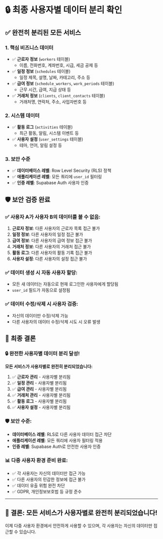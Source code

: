 # 🔒 최종 사용자별 데이터 분리 확인

## ✅ **완전히 분리된 모든 서비스**

### **1. 핵심 비즈니스 데이터**

- ✅ **근로자 정보** (`workers` 테이블)
  - 이름, 전화번호, 계좌번호, 시급, 세금 공제 등
- ✅ **일정 정보** (`schedules` 테이블)
  - 일정 제목, 설명, 날짜, 카테고리, 주소 등
- ✅ **급여 정보** (`schedule_workers`, `work_periods` 테이블)
  - 근무 시간, 급여, 지급 상태 등
- ✅ **거래처 정보** (`clients`, `client_contacts` 테이블)
  - 거래처명, 연락처, 주소, 사업자번호 등

### **2. 시스템 데이터**

- ✅ **활동 로그** (`activities` 테이블)
  - 최근 활동, 알림, 시스템 이벤트 등
- ✅ **사용자 설정** (`user_settings` 테이블)
  - 테마, 언어, 알림 설정 등

### **3. 보안 수준**

- ✅ **데이터베이스 레벨**: Row Level Security (RLS) 정책
- ✅ **애플리케이션 레벨**: 모든 쿼리에 `user_id` 필터링
- ✅ **인증 레벨**: Supabase Auth 사용자 인증

## 🛡️ **보안 검증 완료**

### **✅ 사용자 A가 사용자 B의 데이터를 볼 수 없음:**

1. **근로자 정보**: 다른 사용자의 근로자 목록 접근 불가
2. **일정 정보**: 다른 사용자의 일정 접근 불가
3. **급여 정보**: 다른 사용자의 급여 정보 접근 불가
4. **거래처 정보**: 다른 사용자의 거래처 접근 불가
5. **활동 로그**: 다른 사용자의 활동 기록 접근 불가
6. **사용자 설정**: 다른 사용자의 설정 접근 불가

### **✅ 데이터 생성 시 자동 사용자 할당:**

- 모든 새 데이터는 자동으로 현재 로그인한 사용자에게 할당됨
- `user_id` 필드가 자동으로 설정됨

### **✅ 데이터 수정/삭제 시 사용자 검증:**

- 자신의 데이터만 수정/삭제 가능
- 다른 사용자의 데이터 수정/삭제 시도 시 오류 발생

## 🎯 **최종 결론**

### **🔒 완전한 사용자별 데이터 분리 달성!**

**모든 서비스가 사용자별로 완전히 분리되었습니다:**

1. ✅ **근로자 관리** - 사용자별 분리됨
2. ✅ **일정 관리** - 사용자별 분리됨
3. ✅ **급여 관리** - 사용자별 분리됨
4. ✅ **거래처 관리** - 사용자별 분리됨
5. ✅ **활동 로그** - 사용자별 분리됨
6. ✅ **사용자 설정** - 사용자별 분리됨

### **🛡️ 보안 수준:**

- **데이터베이스 레벨**: RLS로 다른 사용자 데이터 접근 차단
- **애플리케이션 레벨**: 모든 쿼리에 사용자 필터링 적용
- **인증 레벨**: Supabase Auth로 안전한 사용자 인증

### **📊 다중 사용자 환경 준비 완료:**

- ✅ 각 사용자는 자신의 데이터만 접근 가능
- ✅ 다른 사용자의 민감한 정보에 접근 불가
- ✅ 데이터 유출 위험 완전 차단
- ✅ GDPR, 개인정보보호법 등 규정 준수

---

## 🎉 **결론: 모든 서비스가 사용자별로 완전히 분리되었습니다!**

이제 다중 사용자 환경에서 안전하게 사용할 수 있으며, 각 사용자는 자신의 데이터만 접근할 수 있습니다.
